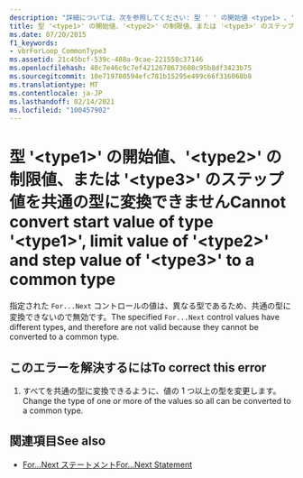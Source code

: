 ```yaml
---
description: "詳細については、次を参照してください: 型 ' ' の開始値 <type1> 、' ' の値、 <type2> および ' ' のステップ値 <type3> を共通の型に変換できません"
title: 型 '<type1>' の開始値、'<type2>' の制限値、または '<type3>' のステップ値を共通の型に変換できません
ms.date: 07/20/2015
f1_keywords:
- vbrForLoop_CommonType3
ms.assetid: 21c45bcf-539c-488a-9cae-221558c37146
ms.openlocfilehash: 40c7e46c9c7ef4212678673608c95b8df3423b75
ms.sourcegitcommit: 10e719780594efc781b15295e499c66f316068b8
ms.translationtype: MT
ms.contentlocale: ja-JP
ms.lasthandoff: 02/14/2021
ms.locfileid: "100457902"
---
```

# <a name="cannot-convert-start-value-of-type-type1-limit-value-of-type2-and-step-value-of-type3-to-a-common-type"></a><span data-ttu-id="059aa-103">型 '\<type1>' の開始値、'\<type2>' の制限値、または '\<type3>' のステップ値を共通の型に変換できません</span><span class="sxs-lookup"><span data-stu-id="059aa-103">Cannot convert start value of type '\<type1>', limit value of '\<type2>' and step value of '\<type3>' to a common type</span></span>

<span data-ttu-id="059aa-104">指定された `For...Next` コントロールの値は、異なる型であるため、共通の型に変換できないので無効です。</span><span class="sxs-lookup"><span data-stu-id="059aa-104">The specified `For...Next` control values have different types, and therefore are not valid because they cannot be converted to a common type.</span></span>  
  
## <a name="to-correct-this-error"></a><span data-ttu-id="059aa-105">このエラーを解決するには</span><span class="sxs-lookup"><span data-stu-id="059aa-105">To correct this error</span></span>  
  
1. <span data-ttu-id="059aa-106">すべてを共通の型に変換できるように、値の 1 つ以上の型を変更します。</span><span class="sxs-lookup"><span data-stu-id="059aa-106">Change the type of one or more of the values so all can be converted to a common type.</span></span>  
  
## <a name="see-also"></a><span data-ttu-id="059aa-107">関連項目</span><span class="sxs-lookup"><span data-stu-id="059aa-107">See also</span></span>

- [<span data-ttu-id="059aa-108">For...Next ステートメント</span><span class="sxs-lookup"><span data-stu-id="059aa-108">For...Next Statement</span></span>](../language-reference/statements/for-next-statement.md)
